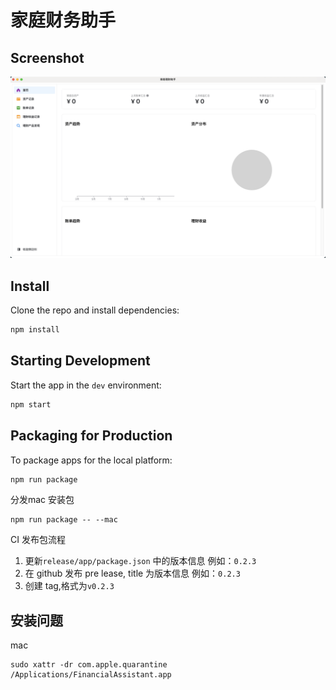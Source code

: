 # 家庭财务助手

## Screenshot

![](./screen/screen-main.png)

## Install

Clone the repo and install dependencies:

```bash
npm install
```

## Starting Development

Start the app in the `dev` environment:

```bash
npm start
```

## Packaging for Production

To package apps for the local platform:

```bash
npm run package
```

分发mac 安装包

```
npm run package -- --mac
```

CI 发布包流程

1. 更新`release/app/package.json` 中的版本信息 例如：`0.2.3`
2. 在 github 发布 pre lease, title 为版本信息 例如：`0.2.3`
3. 创建 tag,格式为`v0.2.3`

## 安装问题

mac

```
sudo xattr -dr com.apple.quarantine /Applications/FinancialAssistant.app
```
